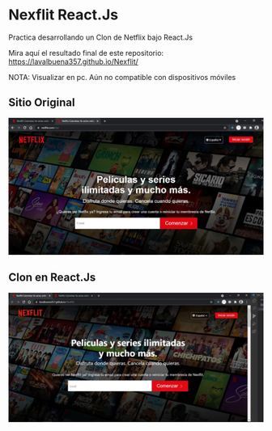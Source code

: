# Nexflit React.Js

Practica desarrollando un Clon de Netflix bajo React.Js

Mira aquí el resultado final de este repositorio: https://lavalbuena357.github.io/Nexflit/

NOTA: Visualizar en pc. Aún no compatible con dispositivos móviles

## Sitio Original
![alt text](https://raw.githubusercontent.com/lavalbuena357/Nexflit/main/public/original.JPG)

## Clon en React.Js
![alt text](https://raw.githubusercontent.com/lavalbuena357/Nexflit/main/public/clon.JPG)
